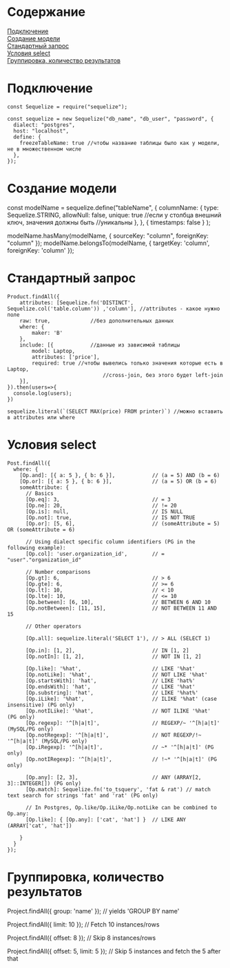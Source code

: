# Содержание
[Подключение](#Подключение)  
[Создание модели](#Создание-модели)  
[Стандартный запрос](#Стандартный-запрос)  
[Условия select](#Условия-select)  
[Группировка, количество результатов](#Группировка,-количество-результатов)

# Подключение
```
const Sequelize = require("sequelize");

const sequelize = new Sequelize("db_name", "db_user", "password", {
  dialect: "postgres",
  host: "localhost",
  define: {
    freezeTableName: true //чтобы название таблицы было как у модели, не в множественном числе
  },
});
```
# Создание модели

const modelName = sequelize.define("tableName", 
	{
	  columnName: {
		type: Sequelize.STRING,
		allowNull: false,
		unique: true //если у столбца внешний ключ, значения должны быть                              //уникальны
	  },
	},
	{ timestamps: false }
);

modelName.hasMany(modelName, { sourceKey: "column", foreignKey: "column" });
modelName.belongsTo(modelName, { targetKey: 'column', foreignKey: 'column' });

# Стандартный запрос
```
Product.findAll({
	attributes: [Sequelize.fn('DISTINCT', Sequelize.col('table.column')) ,'column'], //attributes - какое нужно поле
	raw: true,             //без дополнительных данных
	where: {
		maker: 'B'
	},
	include: [{            //данные из зависимой таблицы
		model: Laptop,
		attributes: ['price'],
		required: true //чтобы вывелись только значения которые есть в Laptop,
                               //cross-join, без этого будет left-join
	}],
}).then(users=>{
  console.log(users);
})

sequelize.literal(`(SELECT MAX(price) FROM printer)`) //можно вставить в attributes или where
```
# Условия select
```
Post.findAll({
  where: {
    [Op.and]: [{ a: 5 }, { b: 6 }],            // (a = 5) AND (b = 6)
    [Op.or]: [{ a: 5 }, { b: 6 }],             // (a = 5) OR (b = 6)
    someAttribute: {
      // Basics
      [Op.eq]: 3,                              // = 3
      [Op.ne]: 20,                             // != 20
      [Op.is]: null,                           // IS NULL
      [Op.not]: true,                          // IS NOT TRUE
      [Op.or]: [5, 6],                         // (someAttribute = 5) OR (someAttribute = 6)

      // Using dialect specific column identifiers (PG in the following example):
      [Op.col]: 'user.organization_id',        // = "user"."organization_id"

      // Number comparisons
      [Op.gt]: 6,                              // > 6
      [Op.gte]: 6,                             // >= 6
      [Op.lt]: 10,                             // < 10
      [Op.lte]: 10,                            // <= 10
      [Op.between]: [6, 10],                   // BETWEEN 6 AND 10
      [Op.notBetween]: [11, 15],               // NOT BETWEEN 11 AND 15

      // Other operators

      [Op.all]: sequelize.literal('SELECT 1'), // > ALL (SELECT 1)

      [Op.in]: [1, 2],                         // IN [1, 2]
      [Op.notIn]: [1, 2],                      // NOT IN [1, 2]

      [Op.like]: '%hat',                       // LIKE '%hat'
      [Op.notLike]: '%hat',                    // NOT LIKE '%hat'
      [Op.startsWith]: 'hat',                  // LIKE 'hat%'
      [Op.endsWith]: 'hat',                    // LIKE '%hat'
      [Op.substring]: 'hat',                   // LIKE '%hat%'
      [Op.iLike]: '%hat',                      // ILIKE '%hat' (case insensitive) (PG only)
      [Op.notILike]: '%hat',                   // NOT ILIKE '%hat'  (PG only)
      [Op.regexp]: '^[h|a|t]',                 // REGEXP/~ '^[h|a|t]' (MySQL/PG only)
      [Op.notRegexp]: '^[h|a|t]',              // NOT REGEXP/!~ '^[h|a|t]' (MySQL/PG only)
      [Op.iRegexp]: '^[h|a|t]',                // ~* '^[h|a|t]' (PG only)
      [Op.notIRegexp]: '^[h|a|t]',             // !~* '^[h|a|t]' (PG only)

      [Op.any]: [2, 3],                        // ANY (ARRAY[2, 3]::INTEGER[]) (PG only)
      [Op.match]: Sequelize.fn('to_tsquery', 'fat & rat') // match text search for strings 'fat' and 'rat' (PG only)

      // In Postgres, Op.like/Op.iLike/Op.notLike can be combined to Op.any:
      [Op.like]: { [Op.any]: ['cat', 'hat'] }  // LIKE ANY (ARRAY['cat', 'hat'])

    }
  }
});
```
# Группировка, количество результатов

Project.findAll({ group: 'name' }); // yields 'GROUP BY name'

Project.findAll({ limit: 10 }); // Fetch 10 instances/rows

Project.findAll({ offset: 8 }); // Skip 8 instances/rows

Project.findAll({ offset: 5, limit: 5 }); // Skip 5 instances and fetch the 5 after that
```

